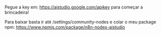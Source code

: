 Pegue a key em: https://aistudio.google.com/apikey para começar a brincadeira!

Para baixar basta ir até /settings/community-nodes e colar o meu package npm: https://www.npmjs.com/package/n8n-nodes-aistudio
